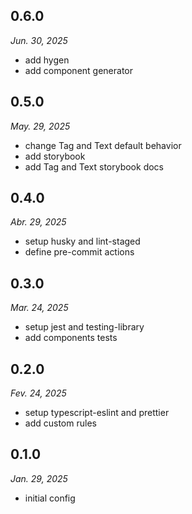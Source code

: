 ## 0.6.0

_Jun. 30, 2025_

- add hygen
- add component generator

## 0.5.0

_May. 29, 2025_

- change Tag and Text default behavior
- add storybook
- add Tag and Text storybook docs

## 0.4.0

_Abr. 29, 2025_

- setup husky and lint-staged
- define pre-commit actions

## 0.3.0

_Mar. 24, 2025_

- setup jest and testing-library
- add components tests

## 0.2.0

_Fev. 24, 2025_

- setup typescript-eslint and prettier
- add custom rules

## 0.1.0

_Jan. 29, 2025_

- initial config
